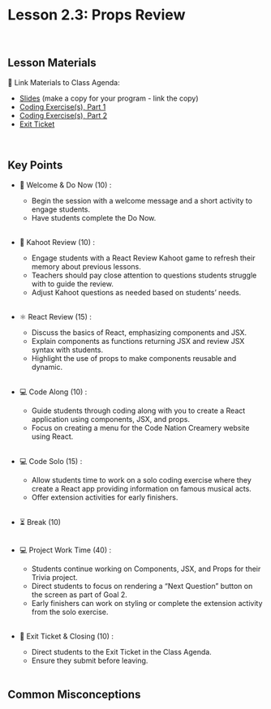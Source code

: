 # Lesson 2.3: Props Review

<br>

## Lesson Materials

📖 Link Materials to Class Agenda:
- [Slides](https://docs.google.com/presentation/d/1pNSRwWhB0iRtgefUbjUN2wEoMjkupx56DM-eQFZslbg/edit?usp=sharing) (make a copy for your program - link the copy)
- [Coding Exercise(s), Part 1](https://github.com/itscodenation/flw2-u2l3-23-24-student-exercises-part-1)
- [Coding Exercise(s), Part 2]()
- [Exit Ticket]()

<br>

## Key Points

- 👋 Welcome & Do Now (10) :
    - Begin the session with a welcome message and a short activity to engage students.
    - Have students complete the Do Now.<br><br>

- 🔄 Kahoot Review (10) :
    - Engage students with a React Review Kahoot game to refresh their memory about previous lessons.
    - Teachers should pay close attention to questions students struggle with to guide the review.
    - Adjust Kahoot questions as needed based on students’ needs.<br><br>

- ⚛ React Review (15) :
    - Discuss the basics of React, emphasizing components and JSX.
    - Explain components as functions returning JSX and review JSX syntax with students.
    - Highlight the use of props to make components reusable and dynamic.<br><br>

- 💻 Code Along (10) :
    - Guide students through coding along with you to create a React application using components, JSX, and props.
    - Focus on creating a menu for the Code Nation Creamery website using React.<br><br>

- 💻 Code Solo (15) :
    - Allow students time to work on a solo coding exercise where they create a React app providing information on famous musical acts.
    - Offer extension activities for early finishers.<br><br>

- ⏳ Break (10)<br><br>

- 💻 Project Work Time (40) :
    - Students continue working on Components, JSX, and Props for their Trivia project.
    - Direct students to focus on rendering a “Next Question” button on the screen as part of Goal 2.
    - Early finishers can work on styling or complete the extension activity from the solo exercise.<br><br>

- 👋 Exit Ticket & Closing (10) :
    - Direct students to the Exit Ticket in the Class Agenda.
    - Ensure they submit before leaving.<br><br>


## Common Misconceptions
